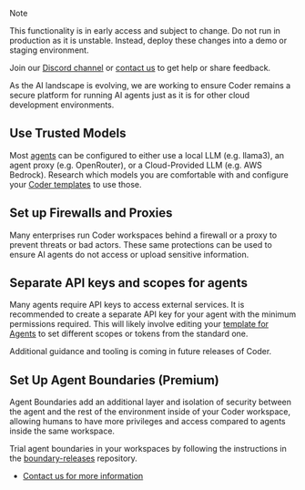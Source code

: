> [!NOTE]
>
> This functionality is in early access and subject to change. Do not run in
> production as it is unstable. Instead, deploy these changes into a demo or
> staging environment.
>
> Join our [Discord channel](https://discord.gg/coder) or
> [contact us](https://coder.com/contact) to get help or share feedback.

As the AI landscape is evolving, we are working to ensure Coder remains a secure
platform for running AI agents just as it is for other cloud development
environments.

## Use Trusted Models

Most [agents](./agents.md) can be configured to either use a local LLM (e.g.
llama3), an agent proxy (e.g. OpenRouter), or a Cloud-Provided LLM (e.g. AWS
Bedrock). Research which models you are comfortable with and configure your
[Coder templates](./create-template.md) to use those.

## Set up Firewalls and Proxies

Many enterprises run Coder workspaces behind a firewall or a proxy to prevent
threats or bad actors. These same protections can be used to ensure AI agents do
not access or upload sensitive information.

## Separate API keys and scopes for agents

Many agents require API keys to access external services. It is recommended to
create a separate API key for your agent with the minimum permissions required.
This will likely involve editing your
[template for Agents](./create-template.md) to set different scopes or tokens
from the standard one.

Additional guidance and tooling is coming in future releases of Coder.

## Set Up Agent Boundaries (Premium)

Agent Boundaries add an additional layer and isolation of security between the
agent and the rest of the environment inside of your Coder workspace, allowing
humans to have more privileges and access compared to agents inside the same
workspace.

Trial agent boundaries in your workspaces by following the instructions in the
[boundary-releases](https://github.com/coder/boundary-releases) repository.

- [Contact us for more information](https://coder.com/contact)
